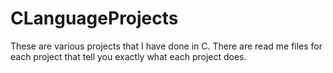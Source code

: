 # CLanguageProjects
These are various projects that I have done in C.
There are read me files for each project that tell you exactly what each project does.
